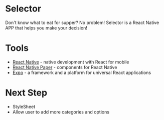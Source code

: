 # Selector

Don't know what to eat for supper? No problem!
Selector is a React Native APP that helps you make your decision!

# Tools
- [React Native] - native development with React for mobile
- [React Native Paper] - components for React Native
- [Expo] - a framework and a platform for universal React applications

# Next Step
- StyleSheet
- Allow user to add more categories and options

[React Native]: <https://reactnative.dev/>
[React Native Paper]: <https://callstack.github.io/react-native-paper/>
[Expo]: <https://expo.io/>

